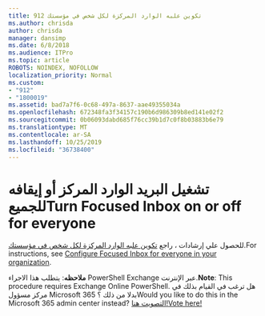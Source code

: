 ```yaml
---
title: 912 تكوين علبه الوارد المركزة لكل شخص في مؤسستك
ms.author: chrisda
author: chrisda
manager: dansimp
ms.date: 6/8/2018
ms.audience: ITPro
ms.topic: article
ROBOTS: NOINDEX, NOFOLLOW
localization_priority: Normal
ms.custom:
- "912"
- "1800019"
ms.assetid: bad7a7f6-0c68-497a-8637-aae49355034a
ms.openlocfilehash: 672348fa3f34157c190b6d986309b8ed141e02f2
ms.sourcegitcommit: 0b06093dabd685f76cc39b1d7c0f8b03883b6e79
ms.translationtype: MT
ms.contentlocale: ar-SA
ms.lasthandoff: 10/25/2019
ms.locfileid: "36738400"
---
```

# <a name="turn-focused-inbox-on-or-off-for-everyone"></a><span data-ttu-id="94b88-102">تشغيل البريد الوارد المركز أو إيقافه للجميع</span><span class="sxs-lookup"><span data-stu-id="94b88-102">Turn Focused Inbox on or off for everyone</span></span>

<span data-ttu-id="94b88-103">للحصول علي إرشادات ، راجع [تكوين علبه الوارد المركزة لكل شخص في مؤسستك](https://docs.microsoft.com/office365/admin/setup/configure-focused-inbox).</span><span class="sxs-lookup"><span data-stu-id="94b88-103">For instructions, see [Configure Focused Inbox for everyone in your organization](https://docs.microsoft.com/office365/admin/setup/configure-focused-inbox).</span></span>

<span data-ttu-id="94b88-104">**ملاحظه**: يتطلب هذا الاجراء PowerShell Exchange عبر الإنترنت.</span><span class="sxs-lookup"><span data-stu-id="94b88-104">**Note**: This procedure requires Exchange Online PowerShell.</span></span> <span data-ttu-id="94b88-105">هل ترغب في القيام بذلك في مركز مسؤول Microsoft 365 بدلا من ذلك ؟</span><span class="sxs-lookup"><span data-stu-id="94b88-105">Would you like to do this in the Microsoft 365 admin center instead?</span></span> [<span data-ttu-id="94b88-106">التصويت هنا!</span><span class="sxs-lookup"><span data-stu-id="94b88-106">Vote here!</span></span>](https://go.microsoft.com/fwlink/p/?linkid=862489)
